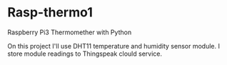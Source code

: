# Rasp-thermo1
Raspberry Pi3 Thermomether with Python

On this project I'll use DHT11 temperature and humidity sensor module. I store module readings to Thingspeak clould service.
